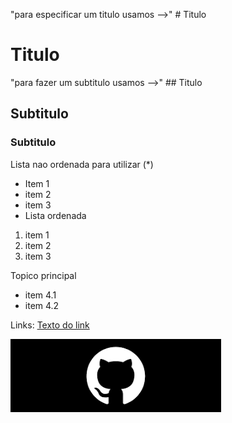 "para especificar um titulo usamos -->" # Titulo

# Titulo

"para fazer um subtitulo usamos -->" ## Titulo

## Subtitulo

### Subtitulo

Lista nao ordenada para utilizar (*)

* Item 1
* item 2
* item 3
* 
  Lista ordenada
1. item 1
2. item 2
3. item 3

Topico principal

* item 4.1
* item 4.2

Links:
[Texto do link](www.osgurisaoruim.com)

![Imagem](https://github.com/ryandeola/UC10_Documento/blob/main/download.png)
